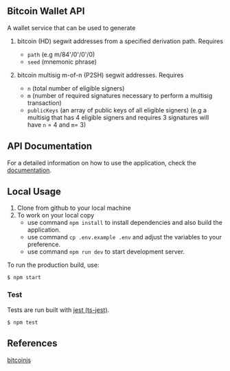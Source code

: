 ## Bitcoin Wallet API
A wallet service that can be used to generate
1. bitcoin (HD) segwit addresses from a specified derivation path. Requires 
    - `path` (e.g m/84'/0'/0'/0)
    - `seed` (mnemonic phrase)

2. bitcoin multisig m-of-n (P2SH) segwit addresses. Requires
    - `n` (total number of eligible signers)
    - `m` (number of required signatures necessary to perform a multisig transaction)
    - `publicKeys` (an array of public keys of all eligible signers)
    (e.g a multisig that has 4 eligible signers and requires 3 signatures will have `n` = 4 and `m`= 3)

## API Documentation
For a detailed information on how to use the application, check the [documentation](https://documenter.getpostman.com/view/6617513/UVsSLNEA).


## Local Usage
1. Clone from github to your local machine
2. To work on your local copy
    - use command `npm install` to install dependencies and also build the application.
    - use command `cp .env.example .env` and adjust the variables to your preference.
    - use command `npm run dev` to start development server.

To run the production build, use:
```
$ npm start
```

### Test

Tests are run built with [jest (ts-jest)](https://kulshekhar.github.io/ts-jest/).

```
$ npm test
```

## References
[bitcoinjs](https://www.npmjs.com/package/bitcoinjs-lib)

